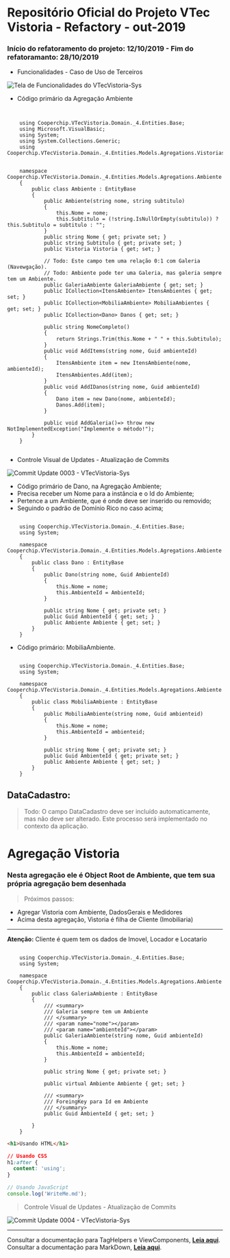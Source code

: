 # Repositório Oficial do Projeto VTec Vistoria - Refactory - out-2019

### Início do refatoramento do projeto: 12/10/2019 - Fim do refatoramanto: 28/10/2019



- Funcionalidades - Caso de Uso de Terceiros


![Tela de Funcionalidades do VTecVistoria-Sys](http://apimltools.com.br/vtecvistoriaimg/funcionalidades1280x720.png "Apresentação - VTecVistoria-Sys")


- Código primário da Agregação Ambiente

```CSharp


	using Cooperchip.VTecVistoria.Domain._4.Entities.Base;
	using Microsoft.VisualBasic;
	using System;
	using System.Collections.Generic;
	using Cooperchip.VTecVistoria.Domain._4.Entities.Models.Agregations.Vistorias;


	namespace Cooperchip.VTecVistoria.Domain._4.Entities.Models.Agregations.Ambiente
	{
		public class Ambiente : EntityBase
		{
			public Ambiente(string nome, string subtitulo)
			{
				this.Nome = nome;
				this.Subtitulo = (!string.IsNullOrEmpty(subtitulo)) ? this.Subtitulo = subtitulo : "";
			}
			public string Nome { get; private set; }
			public string Subtitulo { get; private set; }
			public Vistoria Vistoria { get; set; }

			// Todo: Este campo tem uma relação 0:1 com Galeria (Navewgação).
			// Todo: Ambiente pode ter uma Galeria, mas galeria sempre tem um Ambiente.
			public GaleriaAmbiente GaleriaAmbiente { get; set; }
			public ICollection<ItensAmbiente> ItensAmbientes { get; set; }
			public ICollection<MobiliaAmbiente> MobiliaAmbientes { get; set; }
			public ICollection<Dano> Danos { get; set; }

			public string NomeCompleto()
			{
				return Strings.Trim(this.Nome + " " + this.Subtitulo);
			}
			public void AddItems(string nome, Guid ambienteId)
			{
				ItensAmbiente item = new ItensAmbiente(nome, ambienteId);
				ItensAmbientes.Add(item);
			}
			public void AddIDanos(string nome, Guid ambienteId)
			{
				Dano item = new Dano(nome, ambienteId);
				Danos.Add(item);
			}

			public void AddGaleria()=> throw new NotImplementedException("Implemente o método!");
		}
	}


```


- Controle Visual de Updates - Atualização de Commits

![Commit Update 0003 - VTecVistoria-Sys](http://apimltools.com.br/vtecvistoriaimg/commits-upd-0003.png "Atualização de Commits")


- Código primário de Dano, na Agregação Ambiente;
- Precisa receber um Nome para a instância e o Id do Ambiente;
- Pertence a um Ambiente, que é onde deve ser inserido ou removido;
- Seguindo o padrão de Domínio Rico no caso acima;


```CSharp

	using Cooperchip.VTecVistoria.Domain._4.Entities.Base;
	using System;

	namespace Cooperchip.VTecVistoria.Domain._4.Entities.Models.Agregations.Ambiente
	{
		public class Dano : EntityBase
		{
			public Dano(string nome, Guid AmbienteId)
			{
				this.Nome = nome;
				this.AmbienteId = AmbienteId;
			}

			public string Nome { get; private set; }
			public Guid AmbienteId { get; set; }
			public Ambiente Ambiente { get; set; }
		}
	}

```

- Código primário: MobiliaAmbiente.

```CSharp

	using Cooperchip.VTecVistoria.Domain._4.Entities.Base;
	using System;

	namespace Cooperchip.VTecVistoria.Domain._4.Entities.Models.Agregations.Ambiente
	{
		public class MobiliaAmbiente : EntityBase
		{
			public MobiliaAmbiente(string nome, Guid ambienteid)
			{
				this.Nome = nome;
				this.AmbienteId = ambienteid;
			}

			public string Nome { get; private set; }
			public Guid AmbienteId { get; private set; }
			public Ambiente Ambiente { get; set; }
		}
	}

```

## DataCadastro:

> Todo: O campo DataCadastro deve ser incluído automaticamente, mas não deve ser alterado. Este processo será implementado no contexto da aplicação.

# Agregação Vistoria
### Nesta agregação ele é Object Root de Ambiente, que tem sua própria agregação bem desenhada

> Próximos passos:

* Agregar Vistoria com Ambiente, DadosGerais e Medidores
* Acima desta agregação, Vistoria é filha de Cliente (Imobiliaria)

---
**Atenção:** Cliente é quem tem os dados de Imovel, Locador e Locatario

```CSharp

	using Cooperchip.VTecVistoria.Domain._4.Entities.Base;
	using System;

	namespace Cooperchip.VTecVistoria.Domain._4.Entities.Models.Agregations.Ambiente
	{
		public class GaleriaAmbiente : EntityBase
		{
			/// <summary>
			/// Galeria sempre tem um Ambiente
			/// </summary>
			/// <param name="nome"></param>
			/// <param name="ambienteId"></param>
			public GaleriaAmbiente(string nome, Guid ambienteId)
			{
				this.Nome = nome;
				this.AmbienteId = ambienteId;
			}

			public string Nome { get; private set; }

			public virtual Ambiente Ambiente { get; set; }
        
			/// <summary>
			/// ForeingKey para Id em Ambiente
			/// </summary>
			public Guid AmbienteId { get; set; }

		}
	}

```


```html
<h1>Usando HTML</h1>
```

```css
// Usando CSS
h1:after {
  content: 'using';
}
```

```js
// Usando JavaScript
console.log('WriteMe.md');
```


> Controle Visual de Updates - Atualização de Commits

![Commit Update 0004 - VTecVistoria-Sys](http://apimltools.com.br/vtecvistoriaimg/commits-upd-0004.png "Atualização de Commits")

---

Consultar a documentação para TagHelpers e ViewComponents, **[Leia aqui](https://docs.microsoft.com/pt-br/)**.
Consultar a documentação para MarkDown, **[Leia aqui](http://daringfireball.net/projects/markdown/basics)**.

